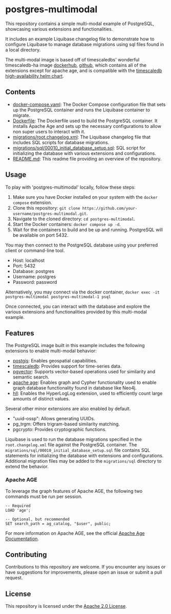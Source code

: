 # postgres-multimodal

This repository contains a simple multi-modal example of PostgreSQL, showcasing various extensions and functionalities.

It includes an example Liquibase changelog file to demonstrate how to configure Liquibase to manage database migrations using sql files found in a local directory.

The multi-modal image is based off of timescaledbs' wonderful timescaledb-ha image [dockerhub](https://hub.docker.com/r/timescale/timescaledb-ha), [github](https://github.com/timescale/timescaledb-docker-ha/), which contains all of the extensions except for apache age, and is compatible with the [timescaledb high-availability helm chart](https://github.com/timescale/helm-charts/blob/main/charts/timescaledb-single/README.md).

## Contents

- [docker-compose.yaml](./docker-compose.yaml): The Docker Compose configuration file that sets up the PostgreSQL container and runs the Liquibase container to migrate.
- [Dockerfile](./Dockerfile): The Dockerfile used to build the PostgreSQL container. It installs Apache Age and sets up the necessary configurations to allow non super users to interact with it.
- [migrations/root.changelog.xml](./migrations/root.changelog.xml): The Liquibase changelog file that includes SQL scripts for database migrations.
- [migrations/sql/00010_initial_database_setup.sql](./migrations/sql/00010_initial_database_setup.sql): SQL script for initializing the database with various extensions and configurations.
- [README.md](./README.md): This readme file providing an overview of the repository.

## Usage

To play with 'postgres-multimodal' locally, follow these steps:

1. Make sure you have Docker installed on your system with the `docker compose` extension.
2. Clone this repository: `git clone https://github.com/your-username/postgres-multimodal.git`.
3. Navigate to the cloned directory: `cd postgres-multimodal`.
4. Start the Docker containers: `docker compose up -d`.
5. Wait for the containers to build and be up and running. PostgreSQL will be available on port 5432.

You may then connect to the PostgreSQL database using your preferred client or command-line tool.

- Host: localhost
- Port: 5432
- Database: postgres
- Username: postgres
- Password: password

Alternatively, you may connect via the docker container, `docker exec -it postgres-multimodal postgres-multimodal-1 psql`

Once connected, you can interact with the database and explore the various extensions and functionalities provided by this multi-modal example.

## Features

The PostgreSQL image built in this example includes the following extensions to enable multi-modal behavior:

- [postgis](https://postgis.net): Enables geospatial capabilities.
- [timescaledb](https://www.timescale.com/): Provides support for time-series data.
- [pgvector](https://github.com/pgvector/pgvector): Supports vector-based operations used for similarity and semantic search.
- [apache age](https://age.apache.org/): Enables graph and Cypher functionality used to enable graph database functionality found in database like Neo4j.
- [hll](https://github.com/citusdata/postgresql-hll): Enables the HyperLogLog extension, used to efficiently count large amounts of distinct values.

Several other minor extensions are also enabled by default.

- "uuid-ossp": Allows generating UUIDs.
- pg_trgm: Offers trigram-based similarity matching.
- pgcrypto: Provides cryptographic functions.

Liquibase is used to run the database migrations specified in the `root.changelog.xml` file against the PostgreSQL container. The `migrations/sql/00010_initial_database_setup.sql` file contains SQL statements for initializing the database with extensions and configurations. Additional migration files may be added to the `migrations/sql` directory to extend the behavior.

### Apache AGE

To leverage the graph features of Apache AGE, the following two commands must be run per session.

```
-- Required
LOAD 'age';

-- Optional, but recommended
SET search_path = ag_catalog, "$user", public;
```

For more information on Apache AGE, see the official [Apache Age Documentation](https://age.apache.org/age-manual/master/intro/setup.html).

## Contributing

Contributions to this repository are welcome. If you encounter any issues or have suggestions for improvements, please open an issue or submit a pull request.

## License

This repository is licensed under the [Apache 2.0 License](./LICENSE).
